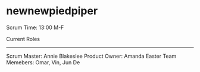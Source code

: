 # newnewpiedpiper
Scrum Time: 13:00 M-F

Current Roles
_______________________________________________

Scrum Master: Annie Blakeslee
Product Owner: Amanda Easter
Team Memebers: Omar, Vin, Jun De
